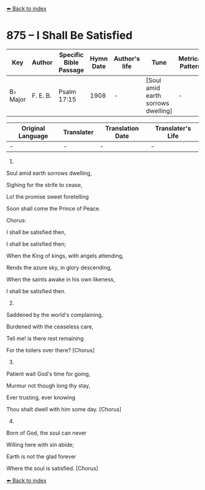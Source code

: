 [⬅️ Back to index](../README.md)

# 875 – I Shall Be Satisfied

Key | Author   | Specific Bible Passage     |Hymn Date |Author's life |Tune |Metrical Pattern   |Composer/Source
-- | --------- | ---------------------------|----------|--------------|-----|-------------------|-------------  
B♭ Major |F. E. B. |Psalm 17:15 |1908 |- |[Soul amid earth sorrows dwelling] |- |F. E. Belden

Original Language | Translater | Translation Date   | Translater's Life  
----------------- | --------- | --------------------|-------------     
\- |- |- |-




1.

Soul amid earth sorrows dwelling,

Sighing for the strife to cease,

Lo!  the promise sweet foretelling

Soon shall come the Prince of Peace.



Chorus:

I shall be satisfied then,

I shall be satisfied then;

When the King of kings, with angels attending,

Rends the azure sky, in glory descending,

When the saints awake in his own likeness,

I shall be satisfied then.



2.

Saddened by the world's complaining,

Burdened with the ceaseless care,

Tell me!  is there rest remaining

For the toilers over there?  [Chorus]



3.

Patient wait God's time for going,

Murmur not though long thy stay,

Ever trusting, ever knowing

Thou shalt dwell with him some day.  [Chorus]



4.

Born of God, the soul can never

Willing here with sin abide;

Earth is not the glad forever

Where the soul is satisfied.  [Chorus]

[⬅️ Back to index](../README.md)

